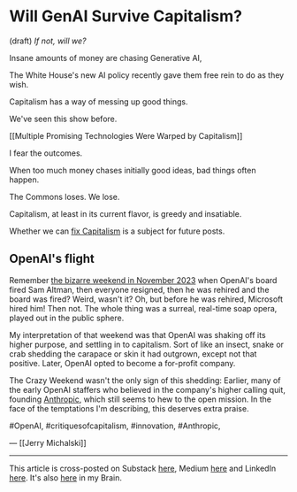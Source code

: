 # Will GenAI Survive Capitalism?
 (draft)
*If not, will we?*

Insane amounts of money are chasing Generative AI, 

The White House's new AI policy recently gave them free rein to do as they wish.



Capitalism has a way of messing up good things. 

We've seen this show before. 

[[Multiple Promising Technologies Were Warped by Capitalism]] 

I fear the outcomes. 

When too much money chases initially good ideas, bad things often happen. 

The Commons loses. We lose. 

Capitalism, at least in its current flavor, is greedy and insatiable. 

Whether we can [fix Capitalism](https://bra.in/2pJEWB) is a subject for future posts. 

## OpenAI's flight

Remember [the bizarre weekend in November 2023](https://bra.in/2joE85) when OpenAI's board fired Sam Altman, then everyone resigned, then he was rehired and the board was fired? Weird, wasn't it? Oh, but before he was rehired, Microsoft hired him! Then not. The whole thing was a surreal, real-time soap opera, played out in the public sphere. 

My interpretation of that weekend was that OpenAI was shaking off its higher purpose, and settling in to capitalism. Sort of like an insect, snake or crab shedding the carapace or skin it had outgrown, except not that positive. Later, OpenAI opted to become a for-profit company. 

The Crazy Weekend wasn't the only sign of this shedding: Earlier, many of the early OpenAI staffers who believed in the company's higher calling quit, founding [Anthropic](https://bra.in/6pxBPK), which still seems to hew to the open mission. In the face of the temptations I'm describing, this deserves extra praise. 

#OpenAI, #critiquesofcapitalism, #innovation, #Anthropic, 

— [[Jerry Michalski]] 

--- 
This article is cross-posted on Substack [here](), Medium [here]() and LinkedIn [here](). It's also [here]() in my Brain.  